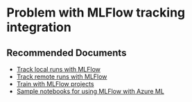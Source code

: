 <properties
	pageTitle="Problem with MLFlow tracking integration"
	description="Problem with MLFlow tracking integration"
	infoBubbleText="Problem with MLFlow tracking integration"
	service="microsoft.machinelearning"
	resource="runs"
	authors="mx-iao"
	ms.author="minxia"
	supportTopicIds="32755223"
	productPesIds="16644"
	cloudEnvironments="public, fairfax, mooncake, usnat, ussec"
	articleId="microsoft.machinelearning.runs.problemwithmlflowtrackingintegration"
	selfHelpType="generic"
	ownershipId="AzureML_AzureMachineLearningServices"
/>

# Problem with MLFlow tracking integration

## **Recommended Documents**

* [Track local runs with MLFlow](https://docs.microsoft.com/azure/machine-learning/how-to-use-mlflow#track-local-runs)
* [Track remote runs with MLFlow](https://docs.microsoft.com/azure/machine-learning/how-to-use-mlflow#track-remote-runs)
* [Train with MLFlow projects](https://docs.microsoft.com/azure/machine-learning/how-to-use-mlflow#train-with-mlflow-projects)
* [Sample notebooks for using MLFlow with Azure ML](https://github.com/Azure/MachineLearningNotebooks/tree/master/how-to-use-azureml/track-and-monitor-experiments/using-mlflow)

